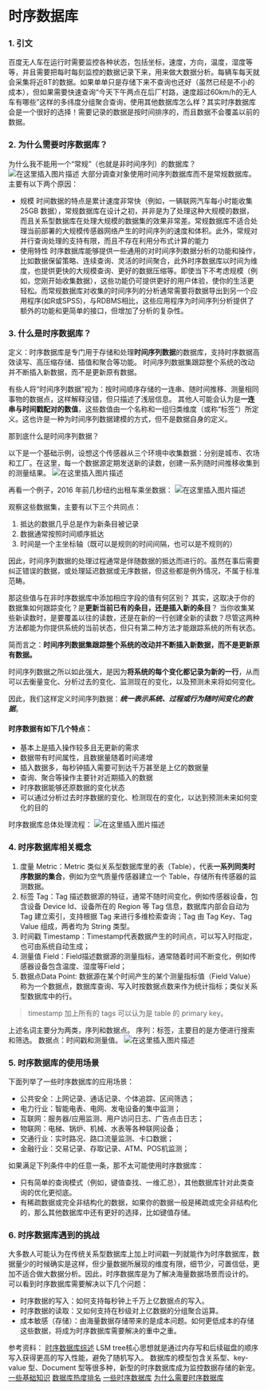 ﻿# 时序数据库
### 1. 引文
百度无人车在运行时需要监控各种状态，包括坐标，速度，方向，温度，湿度等等，并且需要把每时每刻监控的数据记录下来，用来做大数据分析。每辆车每天就会采集将近8T的数据。如果单单只是存储下来不查询也还好（虽然已经是不小的成本），但如果需要快速查询“今天下午两点在后厂村路，速度超过60km/h的无人车有哪些”这样的多纬度分组聚合查询，使用其他数据库怎么样？其实时序数据库会是一个很好的选择！需要记录的数据是按时间排序的，而且数据不会覆盖以前的数据。
### 2. 为什么需要时序数据库？
为什么我不能用一个“常规”（也就是非时间序列）的数据库？
![在这里插入图片描述](https://img-blog.csdnimg.cn/2101c343aafd459bb33b62933b88c0a3.png)
大部分调查对象使用时间序列数据库而不是常规数据库。主要有以下两个原因：
- 规模
时间数据的特点是累计速度非常快（例如，一辆联网汽车每小时能收集 25GB 数据），常规数据库在设计之初，并非是为了处理这种大规模的数据，而且关系型数据库在处理大规模的数据集的效果非常差。常规数据库不适合处理当前部署的大规模传感器网络产生的时间序列的速度和体积。此外，常规对并行查询处理的支持有限，而且不存在利用分布式计算的能力
- 使用特性
时序数据库能够提供一些通用的对时间序列数据分析的功能和操作，比如数据保留策略、连续查询、灵活的时间聚合，此外时序数据库以时间为维度，也提供更快的大规模查询、更好的数据压缩等。即使当下不考虑规模（例如，您刚开始收集数据），这些功能仍可提供更好的用户体验，使你的生活更轻松。而常规数据库对收集的时间序列的分析通常需要将数据导出到另一个应用程序(如R或SPSS)，与RDBMS相比，这些应用程序为时间序列分析提供了额外的功能和更简单的接口，但增加了分析的复杂性。

### 3. 什么是时序数据库？
定义：时序数据库是专门用于存储和处理**时间序列数据**的数据库，支持时序数据高效读写、高压缩存储、插值和聚合等功能。
时间序列数据集跟踪整个系统的改动并不断插入新数据，而不是更新原有数据。

有些人将“时间序列数据”视为：按时间顺序存储的一连串、随时间推移、测量相同事物的数据点，这样解释没错，但只描述了浅层信息。
其他人可能会认为是**一连串与时间戳配对的数值**，这些数值由一个名称和一组归类维度（或称“标签”）所定义。这也许是一种为时间序列数据建模的方式，但不是数据自身的定义。

那到底什么是时间序列数据？

以下是一个基础示例，设想这个传感器从三个环境中收集数据：分别是城市、农场和工厂。在这里，每一个数据源定期发送新的读数，创建一系列随时间推移收集到的测量结果。
![在这里插入图片描述](https://img-blog.csdnimg.cn/7b83f3f4b4be41f0b86492e6b81d0ea4.png)

再看一个例子，2016 年前几秒纽约出租车乘坐数据：
![在这里插入图片描述](https://img-blog.csdnimg.cn/a4c645f7b6e84fe6beaf6df7e0e5d7c1.png)

观察这些数据集，主要有以下三个共同点：
1. 抵达的数据几乎总是作为新条目被记录
2. 数据通常按照时间顺序抵达
3. 时间是一个主坐标轴（既可以是规则的时间间隔，也可以是不规则的）

因此，时间序列数据的处理过程通常是伴随数据的抵达而进行的。虽然在事后需要纠正错误的数据，或处理延迟数据或无序数据，但这些都是例外情况，不属于标准范畴。

那这些值与在非时序数据库中添加相应字段的值有何区别？
其实，这取决于你的数据集如何跟踪变化？是**更新当前已有的条目，还是插入新的条目**？
当你收集某些新读数时，是要覆盖以往的读数，还是在新的一行创建全新的读数？尽管这两种方法都能为你提供系统的当前状态，但只有第二种方法才能跟踪系统的所有状态。

简而言之：**时间序列数据集跟踪整个系统的改动并不断插入新数据，而不是更新原有数据。**

时间序列数据之所以如此强大，是因为**将系统的每个变化都记录为新的一行**，从而可以去衡量变化、分析过去的变化、监测现在的变化，以及预测未来将如何变化。

因此，我们这样定义时间序列数据：***统一表示系统、过程或行为随时间变化的数据***。
#### 时序数据有如下几个特点：
- 基本上是插入操作较多且无更新的需求
- 数据带有时间属性，且数据量随着时间递增
- 插入数据多，每秒钟插入需要可到达千万甚至是上亿的数据量
- 查询、聚合等操作主要针对近期插入的数据
- 时序数据能够还原数据的变化状态
- 可以通过分析过去时序数据的变化、检测现在的变化，以达到预测未来如何变化的目的

时序数据库总体处理流程：
![在这里插入图片描述](https://img-blog.csdnimg.cn/e853b466a5444ef78002f29551890472.png)
### 4. 时序数据库相关概念
1. 度量 Metric：Metric 类似关系型数据库里的表（Table），代表**一系列同类时序数据的集合**，例如为空气质量传感器建立一个 Table，存储所有传感器的监测数据。
2. 标签 Tag：Tag 描述数据源的特征，通常不随时间变化，例如传感器设备，包含设备 Device Id、设备所在的 Region 等 Tag 信息，数据库内部会自动为 Tag 建立索引，支持根据 Tag 来进行多维检索查询；Tag 由 Tag Key、Tag Value 组成，两者均为 String 类型。
3. 时间戳 Timestamp：Timestamp代表数据产生的时间点，可以写入时指定，也可由系统自动生成；
4. 测量值 Field：Field描述数据源的测量指标，通常随着时间不断变化，例如传感器设备包含温度、湿度等Field；
5. 数据点Data Point: 数据源在某个时间产生的某个测量指标值（Field Value）称为一个数据点，数据库查询、写入时按数据点数来作为统计指标；类似关系型数据库中的行。
> timestamp 加上所有的 tags 可以认为是 table 的 primary key。

上述名词主要分为两类，序列和数据点。
序列：标签，主要目的是方便进行搜索和筛选。
数据点：时间戳和测量值。
![在这里插入图片描述](https://img-blog.csdnimg.cn/88bc0abf5e264548b133475c806f089d.png)

### 5. 时序数据库的使用场景
下面列举了一些时序数据库的应用场景：
- 公共安全：上网记录、通话记录、个体追踪、区间筛选；
- 电力行业：智能电表、电网、发电设备的集中监测；
- 互联网：服务器/应用监测、用户访问日志、广告点击日志；
- 物联网：电梯、锅炉、机械、水表等各种联网设备；
- 交通行业：实时路况、路口流量监测、卡口数据；
- 金融行业：交易记录、存取记录、ATM、POS机监测；

如果满足下列条件中的任意一条，那不太可能使用时序数据库：
- 只有简单的查询模式（例如，键值查找、一维汇总），其他数据库针对此类查询的优化更彻底。
- 有稀疏数据或完全非结构化的数据，如果你的数据一般是稀疏或完全非结构化的，那么其他数据库中还有更好的选择，比如键值存储。

### 6. 时序数据库遇到的挑战
大多数人可能认为在传统关系型数据库上加上时间戳一列就能作为时序数据库，数据量少的时候确实是这样，但少量数据所展现的维度有限，细节少，可置信低，更加不适合做大数据分析。因此，时序数据库是为了解决海量数据场景而设计的。
可以看到时序数据库需要解决以下几个问题：
- 时序数据的写入：如何支持每秒钟上千万上亿数据点的写入。
- 时序数据的读取：又如何支持在秒级对上亿数据的分组聚合运算。
- 成本敏感（存储）：由海量数据存储带来的是成本问题。如何更低成本的存储这些数据，将成为时序数据库需要解决的重中之重。



参考资料：
[时序数据库综述](https://www.cnblogs.com/xuwc/p/14239606.html)
LSM tree核心思想就是通过内存写和后续磁盘的顺序写入获得更高的写入性能，避免了随机写入。
数据库的模型包含关系型、key-value 型、Document 型等很多种，新型的时序数据库成为监控数据存储的新宠。
[一些基础知识](https://zhuanlan.zhihu.com/p/350041920)
[数据库热度排名](https://db-engines.com/en/ranking_categories)
[一些时序数据库](https://misfra.me/2016/04/09/tsdb-list/)
[为什么需要时序数据库](https://www.infoq.cn/article/2017/07/Why-time-series-database)



